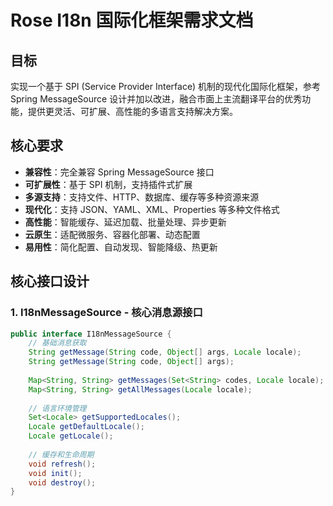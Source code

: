 # Rose I18n 国际化框架需求文档

## 目标

实现一个基于 SPI (Service Provider Interface) 机制的现代化国际化框架，参考 Spring MessageSource 设计并加以改进，融合市面上主流翻译平台的优秀功能，提供更灵活、可扩展、高性能的多语言支持解决方案。

## 核心要求

- **兼容性**：完全兼容 Spring MessageSource 接口
- **可扩展性**：基于 SPI 机制，支持插件式扩展
- **多源支持**：支持文件、HTTP、数据库、缓存等多种资源来源
- **现代化**：支持 JSON、YAML、XML、Properties 等多种文件格式
- **高性能**：智能缓存、延迟加载、批量处理、异步更新
- **云原生**：适配微服务、容器化部署、动态配置
- **易用性**：简化配置、自动发现、智能降级、热更新

## 核心接口设计

### 1. I18nMessageSource - 核心消息源接口
```java
public interface I18nMessageSource {
    // 基础消息获取
    String getMessage(String code, Object[] args, Locale locale);
    String getMessage(String code, Object[] args);
    
    Map<String, String> getMessages(Set<String> codes, Locale locale);
    Map<String, String> getAllMessages(Locale locale);
    
    // 语言环境管理
    Set<Locale> getSupportedLocales();
    Locale getDefaultLocale();
    Locale getLocale();
    
    // 缓存和生命周期
    void refresh();
    void init();
    void destroy();
}
```

